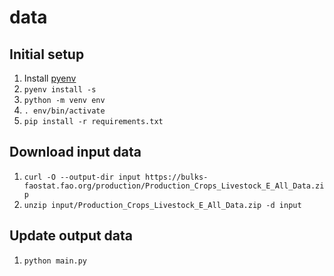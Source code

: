 # data

## Initial setup

1. Install [pyenv](https://github.com/pyenv/pyenv)
2. `pyenv install -s`
3. `python -m venv env`
4. `. env/bin/activate`
5. `pip install -r requirements.txt`

## Download input data

1. `curl -O --output-dir input https://bulks-faostat.fao.org/production/Production_Crops_Livestock_E_All_Data.zip `
2. `unzip input/Production_Crops_Livestock_E_All_Data.zip -d input` 

## Update output data

1. `python main.py`
